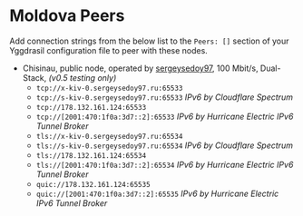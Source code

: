 # Moldova Peers
 
Add connection strings from the below list to the `Peers: []` section of your
Yggdrasil configuration file to peer with these nodes.
 
* Chisinau, public node, operated by [sergeysedoy97](https://t.me/sergeysedoy97), 100 Mbit/s, Dual-Stack, *(v0.5 testing only)*
  * `tcp://x-kiv-0.sergeysedoy97.ru:65533`
  * `tcp://s-kiv-0.sergeysedoy97.ru:65533` _IPv6 by Cloudflare Spectrum_
  * `tcp://178.132.161.124:65533`
  * `tcp://[2001:470:1f0a:3d7::2]:65533` _IPv6 by Hurricane Electric IPv6 Tunnel Broker_
  * `tls://x-kiv-0.sergeysedoy97.ru:65534`
  * `tls://s-kiv-0.sergeysedoy97.ru:65534` _IPv6 by Cloudflare Spectrum_
  * `tls://178.132.161.124:65534`
  * `tls://[2001:470:1f0a:3d7::2]:65534` _IPv6 by Hurricane Electric IPv6 Tunnel Broker_
  * `quic://178.132.161.124:65535`
  * `quic://[2001:470:1f0a:3d7::2]:65535` _IPv6 by Hurricane Electric IPv6 Tunnel Broker_